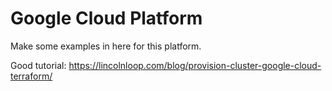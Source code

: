 # Google Cloud Platform

Make some examples in here for this platform. 

Good tutorial: 
https://lincolnloop.com/blog/provision-cluster-google-cloud-terraform/
